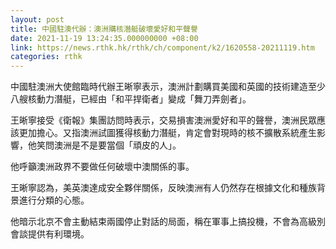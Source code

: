 ```yaml
---
layout: post
title: 中國駐澳代辦：澳洲購核潛艇破壞愛好和平聲譽
date: 2021-11-19 13:24:35.000000000 +08:00
link: https://news.rthk.hk/rthk/ch/component/k2/1620558-20211119.htm
categories: rthk
---
```


中國駐澳洲大使館臨時代辦王晰寧表示，澳洲計劃購買美國和英國的技術建造至少八艘核動力潛艇，已經由「和平捍衛者」變成「舞刀弄劍者」。

王晰寧接受《衛報》集團訪問時表示，交易損害澳洲愛好和平的聲譽，澳洲民眾應該更加擔心。又指澳洲試圖獲得核動力潛艇，肯定會對現時的核不擴散系統產生影響，他笑問澳洲是不是要當個「頑皮的人」。

他呼籲澳洲政界不要做任何破壞中澳關係的事。

王晰寧認為，美英澳達成安全夥伴關係，反映澳洲有人仍然存在根據文化和種族背景進行分類的心態。

他暗示北京不會主動結束兩國停止對話的局面，稱在軍事上搞投機，不會為高級別會談提供有利環境。
